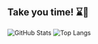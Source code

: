 ## Take you time! ⌛️🎩

![GitHub Stats](https://github-readme-stats.vercel.app/api?username=litvinasGH&show_icons=true&count_private=true&theme=radical)
![Top Langs](https://github-readme-stats.vercel.app/api/top-langs/?username=litvinasGH&layout=pie&theme=radical)

<img style = "display:none" src="https://komarev.com/ghpvc/?username=litvinasGH&label=Profile%20views&color=0e75b6&style=flat" alt="Profile views">
